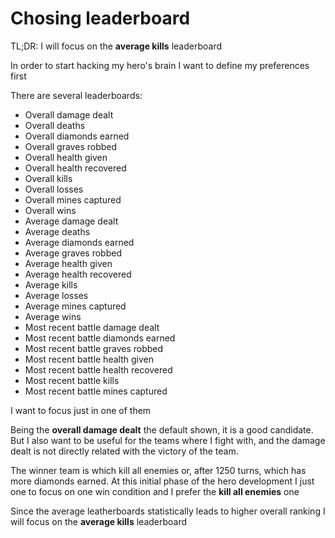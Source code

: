 Chosing leaderboard
===================

TL;DR: I will focus on the **average kills** leaderboard

In order to start hacking my hero's brain I want to define my preferences first

There are several leaderboards:

*   Overall damage dealt
*   Overall deaths
*   Overall diamonds earned
*   Overall graves robbed
*   Overall health given
*   Overall health recovered
*   Overall kills
*   Overall losses
*   Overall mines captured
*   Overall wins
*   Average damage dealt
*   Average deaths
*   Average diamonds earned
*   Average graves robbed
*   Average health given
*   Average health recovered
*   Average kills
*   Average losses
*   Average mines captured
*   Average wins
*   Most recent battle damage dealt
*   Most recent battle diamonds earned
*   Most recent battle graves robbed
*   Most recent battle health given
*   Most recent battle health recovered
*   Most recent battle kills
*   Most recent battle mines captured

I want to focus just in one of them

Being the **overall damage dealt** the default shown, it is a good candidate. But I also want to be useful for the
teams where I fight with, and the damage dealt is not directly related with the victory of the team.

The winner team is which kill all enemies or, after 1250 turns, which has more diamonds earned. At this initial phase
of the hero development I just one to focus on one win condition and I prefer the **kill all enemies** one

Since the average leatherboards statistically leads to higher overall ranking I will focus on the **average kills**
leaderboard
